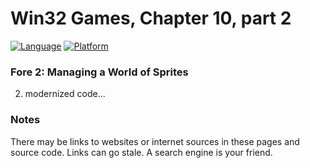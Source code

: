 # Win32 Games, Chapter 10, part 2
[![Language](https://img.shields.io/badge/Language%20-C++-blue.svg)](https://github.com/GeorgePimpleton/Win32-games/)
[![Platform](https://img.shields.io/badge/Platform%20-Win32-blue.svg)](https://github.com/GeorgePimpleton/Win32-games/)
### Fore 2: Managing a World of Sprites

2. modernized code...

### Notes
There may be links to websites or internet sources in these pages and source code. Links can go stale. A search engine is your friend.
